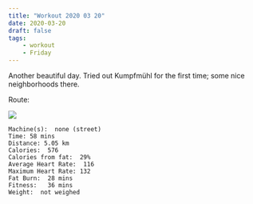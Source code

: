 ```yaml
---
title: "Workout 2020 03 20"
date: 2020-03-20
draft: false
tags: 
    - workout
    - Friday
---
```

Another beautiful day.  Tried out Kumpfmühl for the first time; some nice neighborhoods there.

Route:

![](/20200320_0700.jpg)


```
Machine(s):  none (street)
Time: 58 mins
Distance: 5.05 km
Calories:  576
Calories from fat:  29%
Average Heart Rate:  116
Maximum Heart Rate: 132
Fat Burn:  28 mins
Fitness:   36 mins
Weight:  not weighed
```
